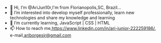 - 👋 Hi, I’m @AriJun10r,I'm from Florianopolis,SC, Brazil...
- 👀 I’m interested into develop myself professionally, learn new technologies and share my knowledge and learning
- 🌱 I’m currently learning, JavaScript | CSS | HTML
- 📫 How to reach me,https://www.linkedin.com/in/ari-junior-222259186/, e-mail,ariborgesjr@gmail.com

<!---
AriJun10r/AriJun10r is a ✨ special ✨ repository because its `README.md` (this file) appears on your GitHub profile.
You can click the Preview link to take a look at your changes.
--->
